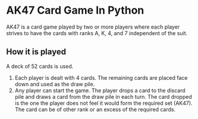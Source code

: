 # AK47 Card Game In Python

AK47 is a card game played by two or more players where each player strives to have the cards with ranks A, K, 4, and 7 independent of the suit.

## How it is played

A deck of 52 cards is used.

1. Each player is dealt with 4 cards. The remaining cards are placed face down and used as the draw pile.
2. Any player can start the game. The player drops a card to the discard pile and draws a card from the draw pile in each turn. The card dropped is the one the player does not feel it would form the required set (AK47). The card can be of other rank or an excess of the required cards.
